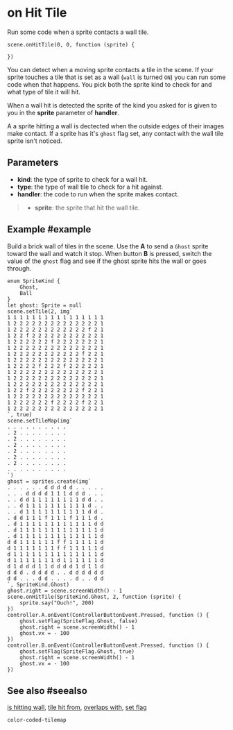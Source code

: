 # on Hit Tile

Run some code when a sprite contacts a wall tile.

```sig
scene.onHitTile(0, 0, function (sprite) {
	
})
```

You can detect when a moving sprite contacts a tile in the scene. If your sprite touches a tile that is set as a wall (``wall`` is turned ``ON``) you can run some code when that happens. You pick both the sprite kind to check for and what type of tile it will hit.

When a wall hit is detected the sprite of the kind you asked for is given to you in the **sprite** parameter of **handler**.

A a sprite hitting a wall is dectected when the outside edges of their images make contact. If a sprite has it's ``ghost`` flag set, any contact with the wall tile sprite isn't noticed.

## Parameters

* **kind**: the type of sprite to check for a wall hit.
* **type**: the type of wall tile to check for a hit against.
* **handler**: the code to run when the sprite makes contact.
>* **sprite**: the sprite that hit the wall tile.

## Example #example

Build a brick wall of tiles in the scene. Use the **A** to send a ``Ghost`` sprite toward the wall and watch it stop.  When button **B** is pressed, switch the value of the ``ghost`` flag and see if the ghost sprite hits the wall or goes through.

```blocks
enum SpriteKind {
    Ghost,
    Ball
}
let ghost: Sprite = null
scene.setTile(2, img`
1 1 1 1 1 1 1 1 1 1 1 1 1 1 1 1 
1 2 2 2 2 2 2 2 2 2 2 2 2 2 2 1 
1 2 2 2 2 2 2 2 2 2 2 2 2 f 2 1 
1 2 2 f 2 2 2 2 2 2 2 2 2 2 2 1 
1 2 2 2 2 2 2 f 2 2 2 2 2 2 2 1 
1 2 2 2 2 2 2 2 2 2 2 2 2 2 2 1 
1 2 2 2 2 2 2 2 2 2 2 2 f 2 2 1 
1 2 2 2 2 2 2 2 2 2 2 2 2 2 2 1 
1 2 2 2 2 f 2 2 2 f 2 2 2 2 2 1 
1 2 2 2 2 2 2 2 2 2 2 2 2 2 2 1 
1 2 2 2 2 2 2 2 2 2 2 2 2 2 2 1 
1 2 2 2 2 2 2 2 2 2 2 2 2 2 2 1 
1 2 2 f 2 2 2 2 2 2 2 2 f 2 2 1 
1 2 2 2 2 2 2 2 2 2 2 2 2 2 2 1 
1 2 2 2 2 2 2 f 2 2 2 2 f 2 2 1 
1 2 2 2 2 2 2 2 2 2 2 2 2 2 2 1 
`, true)
scene.setTileMap(img`
. . . . . . . . . . 
. 2 . . . . . . . . 
. 2 . . . . . . . . 
. 2 . . . . . . . . 
. 2 . . . . . . . . 
. 2 . . . . . . . . 
. 2 . . . . . . . . 
. . . . . . . . . . 
`)
ghost = sprites.create(img`
. . . . . . d d d d d . . . . . 
. . . d d d d 1 1 1 d d d . . . 
. . d d 1 1 1 1 1 1 1 1 d d . . 
. . d 1 1 1 1 1 1 1 1 1 1 d . . 
. . d 1 1 1 1 1 1 1 1 1 1 d d . 
. d d 1 1 1 f 1 1 1 f 1 1 1 d . 
. d 1 1 1 1 1 1 1 1 1 1 1 1 d d 
. d 1 1 1 1 1 1 1 1 1 1 1 1 1 d 
. d 1 1 1 1 1 1 1 1 1 1 1 1 1 d 
d d 1 1 1 1 1 1 f f 1 1 1 1 1 d 
d 1 1 1 1 1 1 1 f f 1 1 1 1 1 d 
d 1 1 1 1 1 1 1 1 1 1 1 1 1 1 d 
d 1 1 1 1 1 1 1 d 1 1 1 1 1 1 d 
d 1 d d d 1 1 d d d d 1 d 1 1 d 
d d d . d d d d . . d d d d d d 
d d . . . d d . . . . d . . d d 
`, SpriteKind.Ghost)
ghost.right = scene.screenWidth() - 1
scene.onHitTile(SpriteKind.Ghost, 2, function (sprite) {
    sprite.say("Ouch!", 200)
})
controller.A.onEvent(ControllerButtonEvent.Pressed, function () {
    ghost.setFlag(SpriteFlag.Ghost, false)
    ghost.right = scene.screenWidth() - 1
    ghost.vx = - 100
}) 
controller.B.onEvent(ControllerButtonEvent.Pressed, function () {
    ghost.setFlag(SpriteFlag.Ghost, true)
    ghost.right = scene.screenWidth() - 1
    ghost.vx = - 100
})
```

## See also #seealso

[is hitting wall](/reference/sprites/sprite/is-hitting-wall),
[tile hit from](/reference/sprites/sprite/tile-hit-from),
[overlaps with](/reference/sprites/sprite/overlaps-with),
[set flag](/reference/sprites/sprite/set-flag)

```package
color-coded-tilemap
```